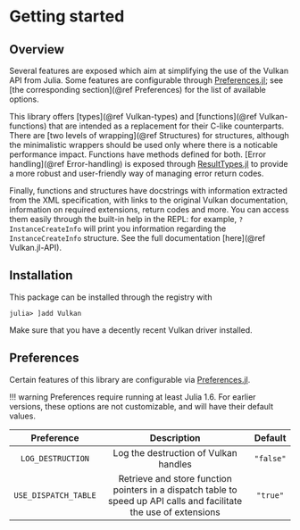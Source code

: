 # Getting started

## Overview

Several features are exposed which aim at simplifying the use of the Vulkan API from Julia. Some features are configurable through [Preferences.jl](https://github.com/JuliaPackaging/Preferences.jl); see [the corresponding section](@ref Preferences) for the list of available options.

This library offers [types](@ref Vulkan-types) and [functions](@ref Vulkan-functions) that are intended as a replacement for their C-like counterparts. There are [two levels of wrapping](@ref Structures) for structures, although the minimalistic wrappers should be used only where there is a noticable performance impact. Functions have methods defined for both. [Error handling](@ref Error-handling) is exposed through [ResultTypes.jl](https://github.com/iamed2/ResultTypes.jl) to provide a more robust and user-friendly way of managing error return codes.

Finally, functions and structures have docstrings with information extracted from the XML specification, with links to the original Vulkan documentation, information on required extensions, return codes and more. You can access them easily through the built-in help in the REPL: for example, `?InstanceCreateInfo` will print you information regarding the `InstanceCreateInfo` structure. See the full documentation [here](@ref Vulkan.jl-API).

## Installation

This package can be installed through the registry with

```julia-repl
julia> ]add Vulkan
```

Make sure that you have a decently recent Vulkan driver installed.

## Preferences

Certain features of this library are configurable via [Preferences.jl](https://github.com/JuliaPackaging/Preferences.jl).

!!! warning
    Preferences require running at least Julia 1.6. For earlier versions, these options are not customizable, and will have their default values.

|    Preference     |              Description              |  Default  |
|:-----------------:|:-------------------------------------:|:---------:|
| `LOG_DESTRUCTION` | Log the destruction of Vulkan handles | `"false"` |
| `USE_DISPATCH_TABLE` | Retrieve and store function pointers in a dispatch table to speed up API calls and facilitate the use of extensions | `"true"` |
